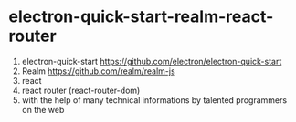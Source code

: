 # electron-quick-start-realm-react-router

1. electron-quick-start https://github.com/electron/electron-quick-start
1. Realm
https://github.com/realm/realm-js
1. react
1. react router (react-router-dom)
1. with the help of many technical informations by talented programmers on the web

